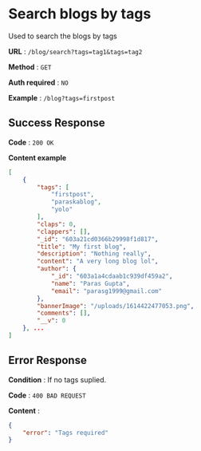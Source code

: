 # Search blogs by tags

Used to search the blogs by tags

**URL** : `/blog/search?tags=tag1&tags=tag2`

**Method** : `GET`

**Auth required** : `NO`

**Example** : `/blog?tags=firstpost`

## Success Response

**Code** : `200 OK`

**Content example**

```json
[
    {
        "tags": [
            "firstpost",
            "paraskablog",
            "yolo"
        ],
        "claps": 0,
        "clappers": [],
        "_id": "603a21cd0366b29998f1d817",
        "title": "My first blog",
        "description": "Nothing really",
        "content": "A very long blog lol",
        "author": {
            "_id": "603a1a4cdaab1c939df459a2",
            "name": "Paras Gupta",
            "email": "parasg1999@gmail.com"
        },
        "bannerImage": "/uploads/1614422477053.png",
        "comments": [],
        "__v": 0
    }, ...
]

```

## Error Response

**Condition** : If no tags suplied.

**Code** : `400 BAD REQUEST`

**Content** :

```json
{
    "error": "Tags required"
}
```
